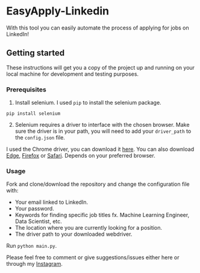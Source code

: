 # EasyApply-Linkedin

With this tool you can easily automate the process of applying for jobs on LinkedIn!

## Getting started

These instructions will get you a copy of the project up and running on your local machine for development and testing purposes.

### Prerequisites

1. Install selenium. I used `pip` to install the selenium package.

`pip install selenium`

2. Selenium requires a driver to interface with the chosen browser. Make sure the driver is in your path, you will need to add your `driver_path` to the `config.json` file.

I used the Chrome driver, you can download it [here](https://sites.google.com/a/chromium.org/chromedriver/downloads). You can also download [Edge](https://developer.microsoft.com/en-us/microsoft-edge/tools/webdriver/), [Firefox](https://github.com/mozilla/geckodriver/releases) or [Safari](https://webkit.org/blog/6900/webdriver-support-in-safari-10/). Depends on your preferred browser.

### Usage

Fork and clone/download the repository and change the configuration file with:

* Your email linked to LinkedIn.
* Your password.
* Keywords for finding specific job titles fx. Machine Learning Engineer, Data Scientist, etc.
* The location where you are currently looking for a position.
* The driver path to your downloaded webdriver.

Run `python main.py`.

Please feel free to comment or give suggestions/issues either here or through my [Instagram](https://www.instagram.com/ai.coding/). 
